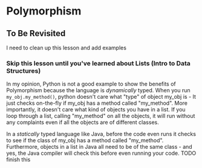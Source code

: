 # Polymorphism

## To Be Revisited
I need to clean up this lesson and add examples

### Skip this lesson until you've learned about Lists (Intro to Data Structures)

In my opinion, Python is not a good example to show the benefits of Polymorphism because the language is _dynamically_ typed. When you run ```my_obj.my_method()```, python doesn't care what "type" of object my_obj is - It just checks on-the-fly if my_obj has a method called "my_method". More importantly, it doesn't care what kind of objects you have in a list. If you loop through a list, calling "my_method" on all the objects, it will run without any complaints even if all the objects are of different classes.

In a _statically_ typed language like Java, before the code even runs it checks to see if the class of my_obj has a method called "my_method". Furthermore, objects in a list in Java all need to be of the same class - and yes, the Java compiler will check this before even running your code. TODO finish this